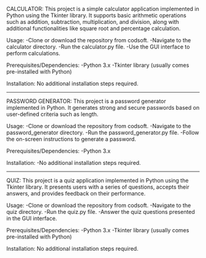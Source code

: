 CALCULATOR:
This project is a simple calculator application implemented in Python using the Tkinter library. It supports basic arithmetic operations such as addition, subtraction, multiplication, and division, along with additional functionalities like square root and percentage calculation.

Usage:
-Clone or download the repository from codsoft.
-Navigate to the calculator directory.
-Run the calculator.py file.
-Use the GUI interface to perform calculations.

Prerequisites/Dependencies:
-Python 3.x
-Tkinter library (usually comes pre-installed with Python)

Installation:
No additional installation steps required.


---------------------------------------------------------------------------------------------------------------------------------------------------
PASSWORD GENERATOR:
This project is a password generator implemented in Python. It generates strong and secure passwords based on user-defined criteria such as length.

Usage:
-Clone or download the repository from codsoft.
-Navigate to the password_generator directory.
-Run the password_generator.py file.
-Follow the on-screen instructions to generate a password.

Prerequisites/Dependencies:
-Python 3.x

Installation:
-No additional installation steps required.


----------------------------------------------------------------------------------------------------------------------------------------------------------------------------------------------------
QUIZ:
This project is a quiz application implemented in Python using the Tkinter library. It presents users with a series of questions, accepts their answers, and provides feedback on their performance.

Usage:
-Clone or download the repository from codsoft.
-Navigate to the quiz directory.
-Run the quiz.py file.
-Answer the quiz questions presented in the GUI interface.

Prerequisites/Dependencies:
-Python 3.x
-Tkinter library (usually comes pre-installed with Python)

Installation:
No additional installation steps required.
